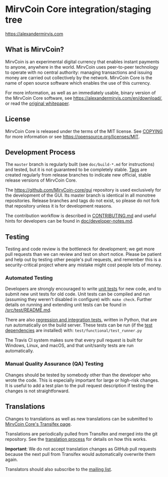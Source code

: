 MirvCoin Core integration/staging tree
=====================================

https://alexandermirvis.com

What is MirvCoin?
----------------

MirvCoin is an experimental digital currency that enables instant payments to
anyone, anywhere in the world. MirvCoin uses peer-to-peer technology to operate
with no central authority: managing transactions and issuing money are carried
out collectively by the network. MirvCoin Core is the name of open source
software which enables the use of this currency.

For more information, as well as an immediately usable, binary version of
the MirvCoin Core software, see https://alexandermirvis.com/en/download/, or read the
[original whitepaper](https://alexandermirvis.com/MirvCoin.pdf).

License
-------

MirvCoin Core is released under the terms of the MIT license. See [COPYING](COPYING) for more
information or see https://opensource.org/licenses/MIT.

Development Process
-------------------

The `master` branch is regularly built (see `doc/build-*.md` for instructions) and tested, but it is not guaranteed to be
completely stable. [Tags](https://github.com/MirvCoin/MirvCoin/tags) are created
regularly from release branches to indicate new official, stable release versions of MirvCoin Core.

The https://github.com/MirvCoin-core/gui repository is used exclusively for the
development of the GUI. Its master branch is identical in all monotree
repositories. Release branches and tags do not exist, so please do not fork
that repository unless it is for development reasons.

The contribution workflow is described in [CONTRIBUTING.md](CONTRIBUTING.md)
and useful hints for developers can be found in [doc/developer-notes.md](doc/developer-notes.md).

Testing
-------

Testing and code review is the bottleneck for development; we get more pull
requests than we can review and test on short notice. Please be patient and help out by testing
other people's pull requests, and remember this is a security-critical project where any mistake might cost people
lots of money.

### Automated Testing

Developers are strongly encouraged to write [unit tests](src/test/README.md) for new code, and to
submit new unit tests for old code. Unit tests can be compiled and run
(assuming they weren't disabled in configure) with: `make check`. Further details on running
and extending unit tests can be found in [/src/test/README.md](/src/test/README.md).

There are also [regression and integration tests](/test), written
in Python, that are run automatically on the build server.
These tests can be run (if the [test dependencies](/test) are installed) with: `test/functional/test_runner.py`

The Travis CI system makes sure that every pull request is built for Windows, Linux, and macOS, and that unit/sanity tests are run automatically.

### Manual Quality Assurance (QA) Testing

Changes should be tested by somebody other than the developer who wrote the
code. This is especially important for large or high-risk changes. It is useful
to add a test plan to the pull request description if testing the changes is
not straightforward.

Translations
------------

Changes to translations as well as new translations can be submitted to
[MirvCoin Core's Transifex page](https://www.transifex.com/MirvCoin/MirvCoin/).

Translations are periodically pulled from Transifex and merged into the git repository. See the
[translation process](doc/translation_process.md) for details on how this works.

**Important**: We do not accept translation changes as GitHub pull requests because the next
pull from Transifex would automatically overwrite them again.

Translators should also subscribe to the [mailing list](https://groups.google.com/forum/#!forum/MirvCoin-translators).
